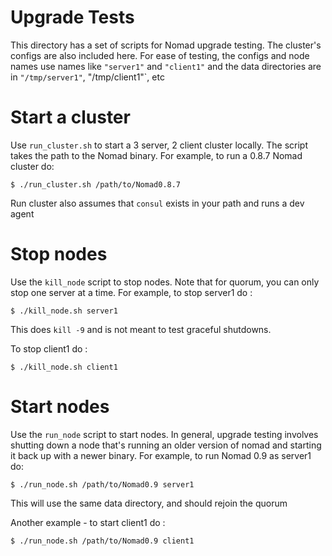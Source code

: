 Upgrade Tests
=============

This directory has a set of scripts for Nomad upgrade testing. The cluster's configs
are also included here. For ease of testing, the configs and node names use names like
`"server1"` and `"client1"` and the data directories are in `"/tmp/server1"`, "/tmp/client1"`, etc

Start a cluster
===============
Use `run_cluster.sh` to start a 3 server, 2 client cluster locally.
The script takes the path to the Nomad binary. For example, to run a
0.8.7 Nomad cluster do:

```
$ ./run_cluster.sh /path/to/Nomad0.8.7
```
Run cluster also assumes that `consul` exists in your path and runs a dev agent

Stop nodes
==========
Use the `kill_node` script to stop nodes. Note that for quorum, you can only
stop one server at a time. For example, to stop server1 do :
```
$ ./kill_node.sh server1
```
This does `kill -9` and is not meant to test graceful shutdowns.

To stop client1 do :
```
$ ./kill_node.sh client1
```

Start nodes
===========
Use the `run_node` script to start nodes. In general, upgrade testing involves
shutting down a node that's running an older version of nomad and starting it
back up with a newer binary. For example, to run Nomad 0.9 as server1 do:
```
$ ./run_node.sh /path/to/Nomad0.9 server1
```
This will use the same data directory, and should rejoin the quorum

Another example - to start client1 do :
```
$ ./run_node.sh /path/to/Nomad0.9 client1
```